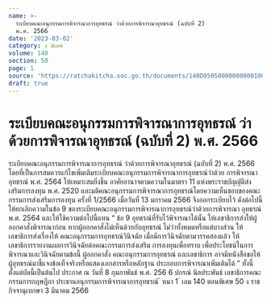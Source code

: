 ```yaml
---
name: >-
  ระเบียบคณะอนุกรรมการพิจารณาการอุทธรณ์ ว่าด้วยการพิจารณาอุทธรณ์ (ฉบับที่ 2) 
  พ.ศ. 2566
date: '2023-03-02'
category: ง พิเศษ
volume: 140
section: 50
page: 1
source: 'https://ratchakitcha.soc.go.th/documents/140D050S0000000000100.pdf'
draft: true
---
```


# ระเบียบคณะอนุกรรมการพิจารณาการอุทธรณ์ ว่าด้วยการพิจารณาอุทธรณ์ (ฉบับที่ 2)  พ.ศ. 2566

ระเบียบคณะอนุกรรมการพิจารณาการอุทธรณ์ ว่าด้วยการพิจารณาอุทธรณ์ (ฉบับที่ 2) พ.ศ. 2566 โดยที่เป็นการสมควรแก้ไขเพิ่มเติมระเบียบคณะอนุกรรมการพิจารณาการอุทธรณ์ว่าด้วย การพิจารณาอุทธรณ์ พ.ศ. 2564 ให้เหมาะสมยิ่งขึ้น อาศัยอานาจตามความในมาตรา 11 แห่งพระราชบัญญัติส่งเสริมการลงทุน พ.ศ. 2520 และมติคณะอนุกรรมการพิจารณาการอุทธรณ์โดยความเห็นชอบของคณะกรรมการส่งเสริมการลงทุน ครั้งที่ 1/2566 เมื่อวันที่ 13 มกราคม 2566 จึงออกระเบียบไว้ ดังต่อไปนี้ ให้ยกเลิกความในข้อ 9 ของระเบียบคณะอนุกรรมการพิจารณาการอุทธรณ์ว่าด้วยการพิจารณา อุทธรณ์ พ.ศ. 2564 และให้ใช้ความต่อไปนี้แทน “ ข้อ 9 อุทธรณ์ที่รับไว้พิจารณาได้นั้น ให้เลขาธิการส่งให้ผู้ออกคาสั่งพิจารณาก่อน หากผู้ออกคาสั่งไม่เห็นด้วยกับอุทธรณ์ ไม่ว่าทั้งหมดหรือแต่บางส่วน ให้เลขาธิการส่งเรื่องให้ คณะอนุกรรมการอุทธรณ์วินิจฉัย เมื่อมีการวินิจฉัยตามวรรคสองแล้ว ให้เลขาธิการรายงานผลการวินิจฉัยต่อคณะกรรมการส่งเสริม การลงทุนเพื่อทราบ เพื่อประโยชน์ในการพิจารณาและวินิจฉัยตามข้อนี้ ผู้ออกคาสั่ง คณะอนุกรรมการอุทธรณ์ และเลขาธิการ อาจมีหนังสือขอให้ผู้อุทธรณ์มาชี้แจงข้อเท็จจริงหรือแสดงเอกสารหรือหลักฐาน ประกอบการพิจารณาเพิ่มเติมได้ ” ทั้งนี้ ตั้งแต่บัดนี้เป็นต้นไป ประกาศ ณ วันที่ 8 กุมภาพันธ์ พ.ศ. 256 6 ปกรณ์ นิลประพันธ์ เลขาธิการคณะกรรมการกฤษฎีกา ประธานอนุกรรมการพิจารณาการอุทธรณ์ ้ หนา 1 ่ เลม 140 ตอนพิเศษ 50 ง ราชกิจจานุเบกษา 3 มีนาคม 2566
